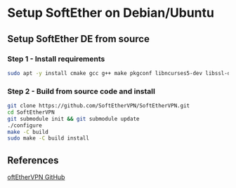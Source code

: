 # Setup SoftEther on Debian/Ubuntu

## Setup SoftEther DE from source

### Step 1 - Install requirements

```bash
sudo apt -y install cmake gcc g++ make pkgconf libncurses5-dev libssl-dev libsodium-dev libreadline-dev zlib1g-dev
```

### Step 2 - Build from source code and install

```bash
git clone https://github.com/SoftEtherVPN/SoftEtherVPN.git
cd SoftEtherVPN
git submodule init && git submodule update
./configure
make -C build
sudo make -C build install
```

## References

[oftEtherVPN GitHub](https://github.com/SoftEtherVPN/SoftEtherVPN/blob/master/src/BUILD_UNIX.md)
